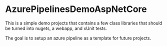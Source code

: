 # AzurePipelinesDemoAspNetCore

This is a simple demo projects that contains a few class libraries that should be turned into nugets, a webapp, and xUnit tests.

The goal is to setup an azure pipeline as a template for future projects.

